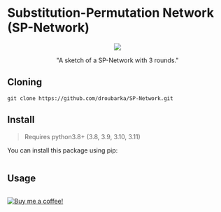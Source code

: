 # Substitution-Permutation Network (SP-Network)

<div align="center">
	<img src="https://upload.wikimedia.org/wikipedia/commons/thumb/c/cd/SubstitutionPermutationNetwork2.png/360px-SubstitutionPermutationNetwork2.png" />
	<p>"A sketch of a SP-Network with 3 rounds."</p>
</div>

## Cloning

```shell
git clone https://github.com/droubarka/SP-Network.git
```

## Install

> Requires python3.8+ (3.8, 3.9, 3.10, 3.11)

You can install this package using pip:
```shell

```

## Usage

```shell

```

[![Buy me a coffee!](https://www.buymeacoffee.com/assets/img/custom_images/orange_img.png)](https://www.buymeacoffee.com/droubarka)
